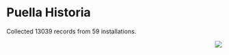 # Puella Historia

Collected 13039 records from 59 installations.

<p align="right"><img src="https://xn--80aalyho.xn--p1ai/magireco/NAgitan/img/kagome.png" /></p>
